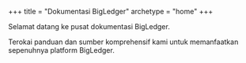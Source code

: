 +++
title = "Dokumentasi BigLedger"
archetype = "home"
+++

Selamat datang ke pusat dokumentasi BigLedger.

Terokai panduan dan sumber komprehensif kami untuk memanfaatkan sepenuhnya platform BigLedger.